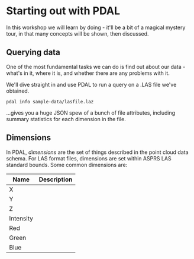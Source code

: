 # Starting out with PDAL

In this workshop we will learn by doing - it'll be a bit of a magical mystery tour, in that many concepts will be shown, then discussed.



## Querying data

One of the most fundamental tasks we can do is find out about our data - what's in it, where it is, and whether there are any problems with it.

We'll dive straight in and use PDAL to run a query on a .LAS file we've obtained.

`pdal info sample-data/lasfile.laz`

...gives you a huge JSON spew of a bunch of file attributes, including summary statistics for each dimension in the file.


## Dimensions

In PDAL, *dimensions* are the set of things described in the point cloud data schema. For LAS format files, dimensions are set within ASPRS LAS standard bounds. Some common dimensions are:

|Name | Description |
|-----|-------------|
|X | |
|Y | |
|Z | |
|Intensity | |
|Red | |
|Green | |
|Blue | |
